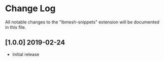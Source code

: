 # Change Log
All notable changes to the "lbmesh-snippets" extension will be documented in this file.

## [1.0.0] 2019-02-24
- Initial release